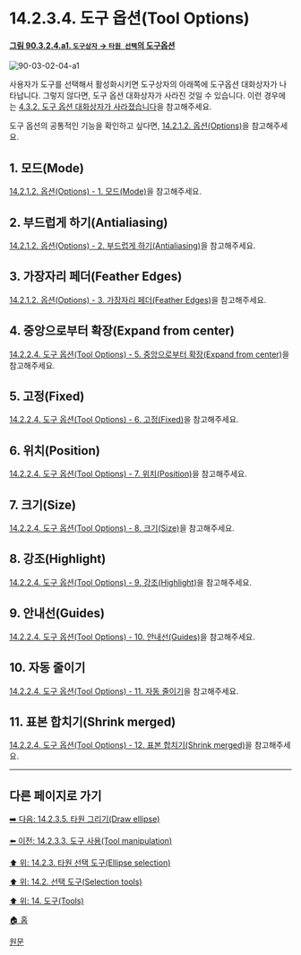 # 14.2.3.4. 도구 옵션(Tool Options)

<a id="90-03-02-04-a1"></a>

#### [그림 90.3.2.4.a1. `도구상자` → `타원 선택`의 도구옵션](./90-03-02-04-ellipse_select.md#90-03-02-04-a1)
![90-03-02-04-a1](https://github.com/wonder13662/gimp/assets/15767104/0fa49509-e14e-451a-9acf-42d1b3226bad)

사용자가 도구를 선택해서 활성화시키면 도구상자의 아래쪽에 도구옵션 대화상자가 나타납니다. 그렇지 않다면, 도구 옵션 대화상자가 사라진 것일 수 있습니다. 이런 경우에는 [4.3.2. 도구 옵션 대화상자가 사라졌습니다](./04-03-02-tool-options-dialog-is-missing.md)을 참고해주세요.

도구 옵션의 공통적인 기능을 확인하고 싶다면, [14.2.1.2. 옵션(Options)](./14-02-01-02-options.md)을 참고해주세요.

<a id="14-02-03-04-s1"></a>

## 1. 모드(Mode)
[14.2.1.2. 옵션(Options) - 1. 모드(Mode)](./14-02-01-02-options.md#14-02-01-02-s1)을 참고해주세요.

<a id="14-02-03-04-s2"></a>

## 2. 부드럽게 하기(Antialiasing)
[14.2.1.2. 옵션(Options) - 2. 부드럽게 하기(Antialiasing)](./14-02-01-02-options.md#14-02-01-02-s2)을 참고해주세요.

<a id="14-02-03-04-s3"></a>

## 3. 가장자리 페더(Feather Edges)
[14.2.1.2. 옵션(Options) - 3. 가장자리 페더(Feather Edges)](./14-02-01-02-options.md#14-02-01-02-s3)을 참고해주세요.

<a id="14-02-03-04-s4"></a>

## 4. 중앙으로부터 확장(Expand from center)
[14.2.2.4. 도구 옵션(Tool Options) - 5. 중앙으로부터 확장(Expand from center)](./14-02-02-04-tool_options.md#14-02-02-04-s5)을 참고해주세요.

<a id="14-02-03-04-s5"></a>

## 5. 고정(Fixed)
[14.2.2.4. 도구 옵션(Tool Options) - 6. 고정(Fixed)](./14-02-02-04-tool_options.md#14-02-02-04-s6)을 참고해주세요.

<a id="14-02-03-04-s6"></a>

## 6. 위치(Position)
[14.2.2.4. 도구 옵션(Tool Options) - 7. 위치(Position)](./14-02-02-04-tool_options.md#14-02-02-04-s7)을 참고해주세요.

<a id="14-02-03-04-s7"></a>

## 7. 크기(Size)
[14.2.2.4. 도구 옵션(Tool Options) - 8. 크기(Size)](./14-02-02-04-tool_options.md#14-02-02-04-s8)을 참고해주세요.

<a id="14-02-03-04-s8"></a>

## 8. 강조(Highlight)
[14.2.2.4. 도구 옵션(Tool Options) - 9. 강조(Highlight)](./14-02-02-04-tool_options.md#14-02-02-04-s9)을 참고해주세요.

<a id="14-02-03-04-s9"></a>

## 9. 안내선(Guides)
[14.2.2.4. 도구 옵션(Tool Options) - 10. 안내선(Guides)](./14-02-02-04-tool_options.md#14-02-02-04-s10)을 참고해주세요.

<a id="14-02-03-04-s10"></a>

## 10. 자동 줄이기
[14.2.2.4. 도구 옵션(Tool Options) - 11. 자동 줄이기](./14-02-02-04-tool_options.md#14-02-02-04-s11)을 참고해주세요.

<a id="14-02-03-04-s11"></a>

## 11. 표본 합치기(Shrink merged)
[14.2.2.4. 도구 옵션(Tool Options) - 12. 표본 합치기(Shrink merged)](./14-02-02-04-tool_options.md#14-02-02-04-s12)을 참고해주세요.

***

## 다른 페이지로 가기

[➡️ 다음: 14.2.3.5. 타원 그리기(Draw ellipse)](./14-02-03-05-draw_ellipse.md)

[⬅️ 이전: 14.2.3.3. 도구 사용(Tool manipulation)](./14-02-03-03-tool_manipulation.md)

[⬆️ 위: 14.2.3. 타원 선택 도구(Ellipse selection)](./14-02-03-00-ellipse-selection.md)

[⬆️ 위: 14.2. 선택 도구(Selection tools)](./14-02-00-selection-tools.md)

[⬆️ 위: 14. 도구(Tools)](./14-00-tools.md)

[🏠 홈](./00-home.md)

[원문](https://docs.gimp.org/2.10/ko/gimp-tools.html#gimp-tool-options-dialog)